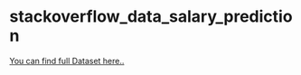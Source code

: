 # stackoverflow_data_salary_prediction

[You can find full Dataset here..](https://insights.stackoverflow.com/survey?_ga=2.202270104.826223987.1640534869-1272752581.1640534869)
